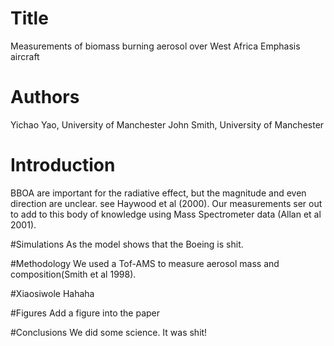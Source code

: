 # Title
Measurements of biomass burning aerosol over West Africa
Emphasis aircraft

# Authors
Yichao Yao, University of Manchester
John Smith, University of Manchester

# Introduction
BBOA are important for the radiative effect, but the magnitude and even direction are unclear. see Haywood et al (2000).
Our measurements ser out to add to this body of knowledge using Mass Spectrometer data (Allan et al 2001).

#Simulations
As the model shows that the Boeing is shit.

#Methodology
We used a Tof-AMS to measure aerosol mass and composition(Smith et al 1998).

#Xiaosiwole
Hahaha

#Figures
Add a figure into the paper

#Conclusions
We did some science. It was shit!